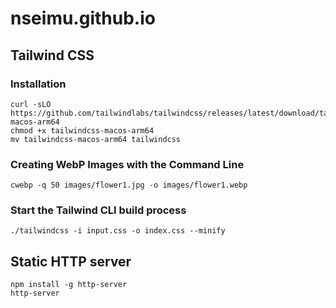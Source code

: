 # nseimu.github.io

## Tailwind CSS

### Installation

```shell
curl -sLO https://github.com/tailwindlabs/tailwindcss/releases/latest/download/tailwindcss-macos-arm64
chmod +x tailwindcss-macos-arm64
mv tailwindcss-macos-arm64 tailwindcss
```

### Creating WebP Images with the Command Line

```shell
cwebp -q 50 images/flower1.jpg -o images/flower1.webp
```

### Start the Tailwind CLI build process

```shell
./tailwindcss -i input.css -o index.css --minify
```

## Static HTTP server

```shell
npm install -g http-server
http-server
```

